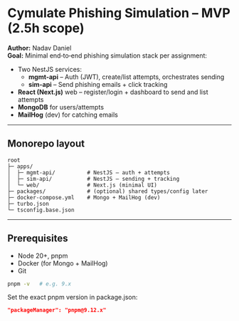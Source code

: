 # Cymulate Phishing Simulation – MVP (2.5h scope)

**Author:** Nadav Daniel  
**Goal:** Minimal end‑to‑end phishing simulation stack per assignment:
- Two NestJS services:
  - **mgmt-api** – Auth (JWT), create/list attempts, orchestrates sending
  - **sim-api** – Send phishing emails + click tracking
- **React (Next.js)** web – register/login + dashboard to send and list attempts
- **MongoDB** for users/attempts
- **MailHog** (dev) for catching emails



---

## Monorepo layout

```
root
├─ apps/
│  ├─ mgmt-api/          # NestJS – auth + attempts
│  ├─ sim-api/           # NestJS – sending + tracking
│  └─ web/               # Next.js (minimal UI)
├─ packages/             # (optional) shared types/config later
├─ docker-compose.yml    # Mongo + MailHog (dev)
├─ turbo.json
└─ tsconfig.base.json
```

---

## Prerequisites

- Node 20+, pnpm
- Docker (for Mongo + MailHog)
- Git

```bash
pnpm -v   # e.g. 9.x
```

Set the exact pnpm version in package.json:

```json
"packageManager": "pnpm@9.12.x"
```
